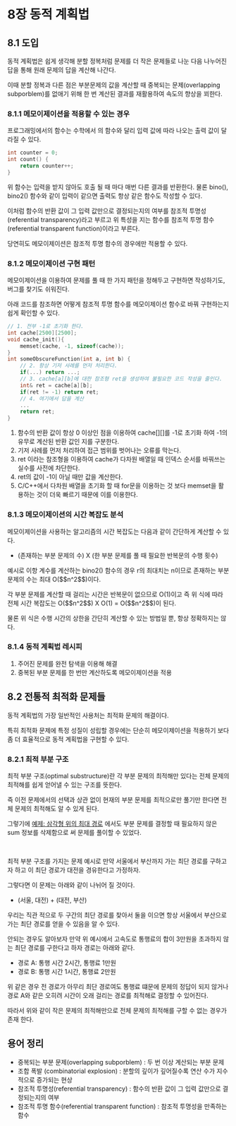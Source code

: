 # 8장 동적 계획법
## 8.1 도입
<p>동적 계획법은 쉽게 생각해 분할 정복처럼 문제를 더 작은 문제들로 나눈 다음 나누어진 답을 통해 원래 문제의 답을 계산해 나간다.</p>
<p>이때 분할 정복과 다른 점은 부분문제의 값을 계산할 때 중복되는 문제(overlapping subporblem)를 없애기 위해 한 번 계산된 결과를 재활용하여 속도의 향상을 꾀한다.</p>

### 8.1.1 메모이제이션을 적용할 수 있는 경우
<p>프로그래밍에서의 함수는 수학에서
의 함수와 달리 입력 값에 따라 나오는 출력 값이 달라질 수 있다.</p>

```cpp
int counter = 0;
int count() {
    return counter++;
}
```
<p>위 함수는 입력을 받지 않아도 호출 될 때 마다 매번 다른 결과를 반환한다. 물론 bino(), bino2() 함수와 같이 입력이 같으면 출력도 항상 같은 함수도 작성할 수 있다.</p>
<p>이처럼 함수의 반환 값이 그 입력 값만으로 결정되는지의 여부를 참조적 투명성(referential transparency)라고 부르고 위 특성을 지는 함수를 참조적 투명 함수(referential transparent function)이라고 부른다.</p>
<p>당연히도 메모이제이션은 참조적 투명 함수의 경우에만 적용할 수 있다.</p>

### 8.1.2 메모이제이션 구현 패턴
<p>메모이제이션을 이용하여 문제를 풀 때 한 가지 패턴을 정해두고 구현하면 작성하기도, 버그를 찾기도 쉬워진다.</p>
<p>아래 코드를 참조하면 어떻게 참조적 투명 함수를 메모이제이션 함수로 바꿔 구현하는지 쉽게 확인할 수 있다.</p>

``` cpp
// 1. 전부 -1로 초기화 한다.
int cache[2500][2500];
void cache_init(){
    memset(cache, -1, sizeof(cache));
}
int someObscureFunction(int a, int b) {
    // 2. 항상 기저 사례를 먼저 처리한다.
    if(...) return ...;
    // 3. cache[a][b]에 대한 참조형 ret을 생성하여 불필요한 코드 작성을 줄인다.
    int& ret = cache[a][b];
    if(ret != -1) return ret;
    // 4. 여기에서 답을 계산
    ...
    return ret;
}
```

1. 함수의 반환 값이 항상 0 이상인 점을 이용하여 cache[][]를 -1로 초기화 하여 -1의 유무로 계산된 반환 값인 지를 구분한다.
2. 기저 사례를 먼저 처리하여 접근 범위를 벗어나는 오류를 막는다.
3. ret 이라는 참조형을 이용하여 cache가 다차원 배열일 때 인덱스 순서를 바꿔쓰는 실수를 사전에 차단한다.
4. ret의 값이 -1이 아닐 때만 값을 계산한다.
5. C/C++에서 다차원 배열을 초기화 할 때 for문을 이용하는 것 보다 memset을 활용하는 것이 더욱 빠르기 때문에 이를 이용한다.

### 8.1.3 메모이제이션의 시간 복잡도 분석
<p>메모이제이션을 사용하는 알고리즘의 시간 복잡도는 다음과 같이 간단하게 계산할 수 있다.</p>

+ (존재하는 부분 문제의 수) X (한 부분 문제를 풀 때 필요한 반복문의 수행 횟수)

<p>예시로 이항 계수를 계산하는 bino2() 함수의 경우 r의 최대치는 n이므로 존재하는 부분 문제의 수는 최대 O($$n^2$$)이다.</p>
<p>각 부분 문제를 계산할 때 걸리는 시간은 반복문이 없으므로 O(1)이고 즉 위 식에 따라 전체 시간 복잡도는 O($$n^2$$) X O(1) = O($$n^2$$)이 된다.</p>
<p>물론 위 식은 수행 시간의 상한을 간단히 계산할 수 있는 방법일 뿐, 항상 정확하지는 않다.</p>

### 8.1.4 동적 계획법 레시피
1. 주어진 문제를 완전 탐색을 이용해 해결
2. 중복된 부분 문제를 한 번만 계산하도록 메모이제이션을 적용

## 8.2 전통적 최적화 문제들
<p>동적 계획법의 가장 일반적인 사용처는 최적화 문제의 해결이다.</p>
<p>특히 최적화 문제에 특정 성질이 성립할 경우에는 단순히 메모이제이션을 적용하기 보다 좀 더 효율적으로 동적 계획법을 구현할 수 있다.</p>

### 8.2.1 최적 부분 구조
<p>최적 부분 구조(optimal substructure)란 각 부분 문제의 최적해만 있다는 전체 문제의 최적해를 쉽게 얻어낼 수 있는 구조를 뜻한다.</p>
<p>즉 이전 문제에서의 선택과 상관 없이 현재의 부분 문제를 최적으로만 풀기만 한다면 전체 문제의 최적해도 알 수 있게 된다.</p>
<p>그렇기에 <a href="https://github.com/hellowarts/Algorithm_Study/blob/main/APSS/8_Dynamic_Programing/Example_problem/TRIANGLEPATH.cpp">예제: 삼각형 위의 최대 경로</a> 에서도 부분 문제를 결정할 때 필요하지 않은 sum 정보를 삭제함으로 써 문제를 풀이할 수 있었다.</p>
<br>
<p>최적 부분 구조를 가지는 문제 예시로 만약 서울에서 부산까지 가는 최단 경로를 구하고자 하고 이 최단 경로가 대전을 경유한다고 가정하자.</p>
<p>그렇다면 이 문제는 아래와 같이 나뉘어 질 것이다.</p>

+ (서울, 대전) + (대전, 부산)

<p>우리는 직관 적으로 두 구간의 최단 경로를 찾아서 둘을 이으면 항상 서울에서 부산으로 가는 최단 경로를 얻을 수 있음을 알 수 있다.</p>
<p>안되는 경우도 알아보자 만약 위 예시에서 고속도로 통행료의 합이 3만원을 초과하지 않는 최단 경로를 구한다고 하자 경로는 아래와 같다.</p>

+ 경로 A: 통행 시간 2시간, 통행료 1만원
+ 경로 B: 통행 시간 1시간, 통행료 2만원

<p>위 같은 경우 전 경로가 아무리 최단 경로여도 통행료 떄문에 문제의 정답이 되지 않거나 경로 A와 같은 오히려 시간이 오래 걸리는 경로를 최적해로 결정할 수 있어진다.</p>
<p>따라서 위와 같이 작은 문제의 최적해만으로 전체 문제의 최적해를 구할 수 없는 경우가 존재 한다.</p>

## 용어 정리
+ 중복되는 부분 문제(overlapping subporblem) : 두 번 이상 계산되는 부분 문제
+ 조합 폭발 (combinatorial explosion) : 분할의 깊이가 깊어질수록 연산 수가 지수적으로 증가되는 현상
+ 참조적 투명성(referential transparency) : 함수의 반환 값이 그 입력 값만으로 결정되는지의 여부
+ 참조적 투명 함수(referential transparent function) : 참조적 투명성을 만족하는 함수